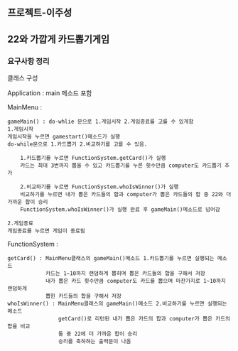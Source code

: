 ## 프로젝트-이주성
## 22와 가깝게 카드뽑기게임
### 요구사항 정리
클래스 구성

Application : main 메소드 포함

MainMenu :


    gameMain() : do-whlie 문으로 1.게임시작 2.게임종료를 고를 수 있게함
    1.게임시작
    게임시작을 누르면 gamestart()메소드가 실행
    do-while문으로 1.카드뽑기 2.비교하기를 고를 수 있음.
        
        1.카드뽑기를 누르면 FunctionSystem.getCard()가 실행
        카드는 최대 3번까지 뽑을 수 있고 카드뽑기를 누른 횟수만큼 computer도 카드뽑기 추가
    
        2.비교하기를 누르면 FunctionSystem.whoIsWinner()가 실행
        비교하기를 누르면 내가 뽑은 카드들의 합과 computer가 뽑은 카드들의 합 중 22와 더 가까운 합이 승리
        FunctionSystem.whoIsWinner()가 실행 완료 후 gameMain()메소드로 넘어감

    2.게임종료 
    게임종료를 누르면 게임이 종료됨

FunctionSystem :

    getCard() : MainMenu클래스의 gameMain()메소드 1.카드뽑기를 누르면 실행되는 메소드
                카드는 1~10까지 랜덤하게 뽑히며 뽑은 카드들의 합을 구해서 저장
                내가 뽑은 카드 횟수만큼 computer도 카드를 뽑으며 마찬가지로 1~10까지 랜덤하게
                뽑힌 카드들의 합을 구해서 저장
    whoIsWinner() : MainMenu클래스의 gameMain()메소드 2.비교하기를 누르면 실행되는 메소드
                    getCard()로 리턴된 내가 뽑은 카드의 합과 computer가 뽑은 카드의 합을 비교
                    둘 중 22에 더 가까운 합이 승리
                    승리를 축하하는 출력문이 나옴